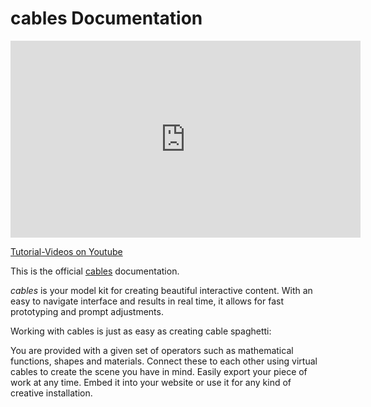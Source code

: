 # cables Documentation

<iframe width="560" height="315"  src="https://www.youtube.com/embed/videoseries?list=PLYimpE2xWgBveaPOiV_2_42kZEl_1ExB0&showinfo=1" frameborder="0" allowfullscreen></iframe>  

[Tutorial-Videos on Youtube](https://www.youtube.com/watch?v=ogjW801357c&list=PLqsYJ2DvUMOCcJen1ETW9DxD7_4N-Adw9) 

This is the official [cables](https://cables.gl) documentation.

*cables* is your model kit for creating beautiful interactive content. With an easy to navigate interface and results in real time, it allows for fast prototyping and prompt adjustments.

Working with cables is just as easy as creating cable spaghetti:

You are provided with a given set of operators such as mathematical functions, shapes and materials.
Connect these to each other using virtual cables to create the scene you have in mind.
Easily export your piece of work at any time. Embed it into your website or use it for any kind of creative installation.
